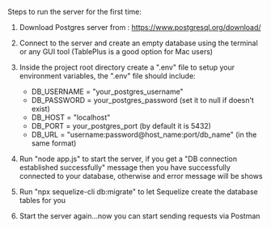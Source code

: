 Steps to run the server for the first time:

1) Download Postgres server from : https://www.postgresql.org/download/

2) Connect to the server and create an empty database using the terminal or any GUI tool (TablePlus is a good option for Mac users)

3) Inside the project root directory create a ".env" file to setup your environment variables, the ".env" file should include:
    - DB_USERNAME = "your_postgres_username"
    - DB_PASSWORD = your_postgres_password (set it to null if doesn't exist)
    - DB_HOST = "localhost"
    - DB_PORT = your_postgres_port (by default it is 5432)
    - DB_URL = "username:password@host_name:port/db_name" (in the same format)

4) Run "node app.js" to start the server, if you get a "DB connection established successfully" message then you have successfully connected to your database, otherwise and error message will be shows

5) Run "npx sequelize-cli db:migrate" to let Sequelize create the database tables for you

6) Start the server again...now you can start sending requests via Postman
